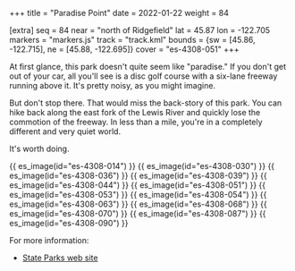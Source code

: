 +++
title = "Paradise Point"
date = 2022-01-22
weight = 84

[extra]
seq = 84
near = "north of Ridgefield"
lat = 45.87
lon = -122.705
markers = "markers.js"
track = "track.kml"
bounds = {sw = [45.86, -122.715], ne = [45.88, -122.695]}
cover = "es-4308-051"
+++

At first glance,  this park doesn't quite seem like "paradise." If you don't get out of your car, all you'll see is a disc golf course with a six-lane freeway running above it. It's pretty noisy, as you might imagine. 

<!-- more -->

But don't stop there. That would miss the back-story of this park. You can hike back along the east fork of the Lewis River and quickly lose the commotion of the freeway. In less than a mile, you're in a completely different and very quiet world.

It's worth doing.

{{ es_image(id="es-4308-014") }}
{{ es_image(id="es-4308-030") }}
{{ es_image(id="es-4308-036") }}
{{ es_image(id="es-4308-039") }}
{{ es_image(id="es-4308-044") }}
{{ es_image(id="es-4308-051") }}
{{ es_image(id="es-4308-053") }}
{{ es_image(id="es-4308-054") }}
{{ es_image(id="es-4308-063") }}
{{ es_image(id="es-4308-068") }}
{{ es_image(id="es-4308-070") }}
{{ es_image(id="es-4308-087") }}
{{ es_image(id="es-4308-090") }}

For more information:

* [State Parks web site](https://www.parks.wa.gov/560/Paradise-Point)

